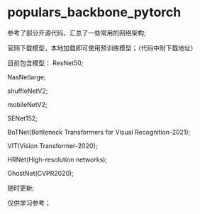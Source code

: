 # populars_backbone_pytorch
参考了部分开源代码，汇总了一些常用的网络架构;

官网下载模型，本地加载即可使用预训练模型；（代码中附下载地址）

目前包含模型：
ResNet50;

NasNetlarge; 

shuffleNetV2; 

mobileNetV2; 

SENet152; 

BoTNet(Bottleneck Transformers for Visual Recognition-2021); 

VIT(Vision Transformer-2020);

HRNet(High-resolution networks);

GhostNet(CVPR2020);

随时更新;

仅供学习参考；

